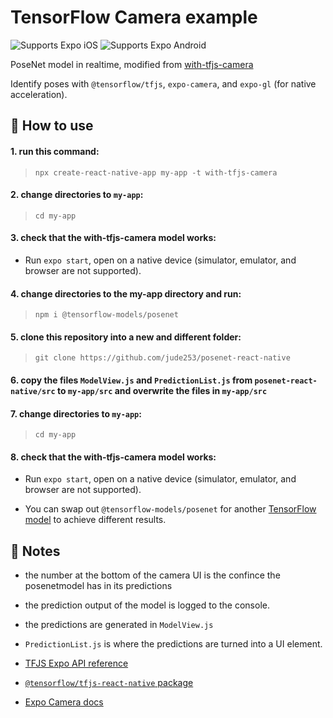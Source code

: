 # TensorFlow Camera example

<p>
  <!-- iOS -->
  <img alt="Supports Expo iOS" longdesc="Supports Expo iOS" src="https://img.shields.io/badge/iOS-4630EB.svg?style=flat-square&logo=APPLE&labelColor=999999&logoColor=fff" />
  <!-- Android -->
  <img alt="Supports Expo Android" longdesc="Supports Expo Android" src="https://img.shields.io/badge/Android-4630EB.svg?style=flat-square&logo=ANDROID&labelColor=A4C639&logoColor=fff" />
</p>

PoseNet model in realtime, modified from [with-tfjs-camera](https://github.com/expo/examples/tree/master/with-tfjs-camera)

Identify poses with `@tensorflow/tfjs`, `expo-camera`, and `expo-gl` (for native acceleration).


## 🚀 How to use

#### 1. run this command:
> `npx create-react-native-app my-app -t with-tfjs-camera`

#### 2. change directories to `my-app`:
>`cd my-app`

#### 3. check that the with-tfjs-camera model works:
- Run `expo start`, open on a native device (simulator, emulator, and browser are not supported).

#### 4. change directories to the my-app directory and run:
> `npm i @tensorflow-models/posenet`

#### 5. clone this repository into a new and different folder:
> `git clone https://github.com/jude253/posenet-react-native`

#### 6. copy the files `ModelView.js` and `PredictionList.js` from `posenet-react-native/src` to `my-app/src` and overwrite the files in `my-app/src`

#### 7. change directories to `my-app`:
>`cd my-app`

#### 8. check that the with-tfjs-camera model works:
- Run `expo start`, open on a native device (simulator, emulator, and browser are not supported).

- You can swap out `@tensorflow-models/posenet` for another [TensorFlow model](https://github.com/tensorflow/tfjs-models) to achieve different results.




## 📝 Notes

- the number at the bottom of the camera UI is the confince the posenetmodel has in its predictions
- the prediction output of the model is logged to the console.
- the predictions are generated in `ModelView.js`
- `PredictionList.js` is where the predictions are turned into a UI element.

- [TFJS Expo API reference](https://js.tensorflow.org/api_react_native/latest/#Media-Camera)
- [`@tensorflow/tfjs-react-native` package](https://www.npmjs.com/package/@tensorflow/tfjs-react-native)
- [Expo Camera docs](https://docs.expo.io/versions/latest/sdk/camera/)
